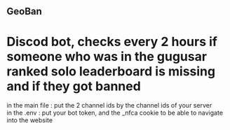 ## GeoBan  
# Discod bot, checks every 2 hours if someone who was in the gugusar ranked solo leaderboard is missing and if they got banned
  
in the main file : put the 2 channel ids by the channel ids of your server  
in the .env : put your bot token, and the _nfca cookie to be able to navigate into the website
